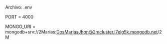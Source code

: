 Archivo: .env

PORT = 4000

MONGO_URI = mongodb+srv://2Marias:DosMariasJhon@2mcluster.i7elg5k.mongodb.net/2M
